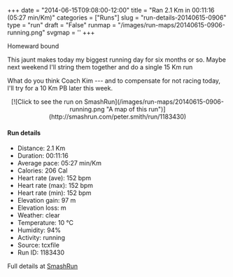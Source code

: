 +++
date = "2014-06-15T09:08:00-12:00"
title = "Ran 2.1 Km in 00:11:16 (05:27 min/Km)"
categories = ["Runs"]
slug = "run-details-20140615-0906"
type = "run"
draft = "False"
runmap = "/images/run-maps/20140615-0906-running.png"
svgmap = '<polyline points="79 0, 79 0, 80 0, 80 1, 81 2, 81 3, 82 4, 82 5, 82 6, 83 7, 83 8, 84 8, 85 9, 85 10, 86 10, 87 11, 89 12, 90 13, 90 14, 90 15, 90 17, 90 18, 89 19, 89 20, 88 21, 88 21, 85 22, 81 26, 78 29, 76 31, 74 32, 73 33, 72 34, 70 36, 69 37, 67 38, 66 39, 65 40, 63 41, 61 44, 61 45, 58 46, 57 47, 56 48, 55 49, 54 50, 53 51, 52 53, 51 54, 50 55, 49 55, 49 56, 47 58, 46 58, 46 58, 45 59, 45 60, 44 61, 43 62, 42 63, 41 63, 40 65, 38 66, 35 69, 34 69, 33 70, 32 71, 31 73, 30 73, 29 74, 28 76, 26 77, 24 79, 23 80, 21 81, 21 82, 21 83, 20 84, 20 85, 19 85, 18 86, 18 87, 16 91, 15 92, 14 94, 12 97, 12 98, 11 99, 11 100">'
+++

Homeward bound 

This jaunt makes today my biggest running day for six months or so. Maybe next weekend I'll string them together and do a single 15 Km run

What do you think Coach Kim --- and to compensate for not racing today, I'll try for a 10 Km PB later this week. 



<!--more-->

<center>
[![Click to see the run on SmashRun](/images/run-maps/20140615-0906-running.png "A map of this run")](http://smashrun.com/peter.smith/run/1183430)
</center>

#### Run details

* Distance: 2.1 Km
* Duration: 00:11:16
* Average pace: 05:27 min/Km
* Calories: 206 Cal
* Heart rate (ave): 152 bpm
* Heart rate (max): 152 bpm
* Heart rate (min): 152 bpm
* Elevation gain: 97 m
* Elevation loss:  m
* Weather: clear
* Temperature: 10 &deg;C
* Humidity: 94%
* Activity: running
* Source: tcxfile
* Run ID: 1183430

Full details at [SmashRun](http://smashrun.com/peter.smith/run/1183430)